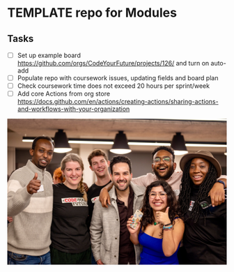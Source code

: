 # TEMPLATE repo for Modules

## Tasks
- [ ] Set up example board  https://github.com/orgs/CodeYourFuture/projects/126/ and turn on auto-add
- [ ] Populate repo with coursework issues, updating fields and board plan
- [ ] Check coursework time does not exceed 20 hours per sprint/week
- [ ] Add core Actions from org store https://docs.github.com/en/actions/creating-actions/sharing-actions-and-workflows-with-your-organization

![example image](Example-Image.jpeg)


